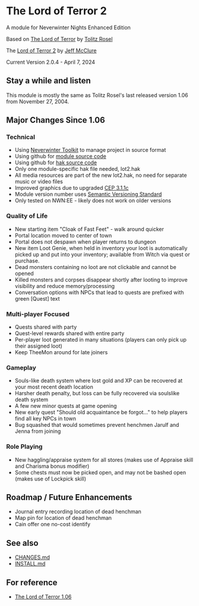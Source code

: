 # The Lord of Terror 2
A module for Neverwinter Nights Enhanced Edition

Based on [The Lord of Terror](https://neverwintervault.org/project/nwn1/module/lord-terror-diablo-campaign) by [Tolitz Rosel](mailto:tolitzrosel@gmail.com)

The [Lord of Terror 2](https://github.com/jeffmcclure/lot) by [Jeff McClure](mailto:jeffmcclure.github@gmail.com)

Current Version 2.0.4 - April 7, 2024

## Stay a while and listen
This module is mostly the same as Tolitz Rosel's last released version 1.06 from November 27, 2004.

## Major Changes Since 1.06
### Technical
* Using [Neverwinter Toolkit](https://github.com/jeffmcclure/nwt) to manage project in source format
* Using github for [module source code](https://github.com/jeffmcclure/lot)
* Using github for [hak source code](https://github.com/jeffmcclure/lothak)
* Only one module-specific hak file needed, lot2.hak
* All media resources are part of the new lot2.hak, no need for separate music or video files
* Improved graphics due to upgraded [CEP 3.1.1c](https://neverwintervault.org/project/nwnee/hakpak/combined/cep-3-community-expansion-pack)
* Module version number uses [Semantic Versioning Standard](https://semver.org)
* Only tested on NWN:EE - likely does not work on older versions

### Quality of Life
* New starting item "Cloak of Fast Feet" - walk around quicker
* Portal location moved to center of town
* Portal does not despawn when player returns to dungeon
* New item Loot Genie, when held in inventory your loot is automatically picked up and put into your inventory;  available from Witch via quest or purchase.
* Dead monsters containing no loot are not clickable and cannot be opened
* Killed monsters and corpses disappear shortly after looting to improve visibility and reduce memory/processing
* Conversation options with NPCs that lead to quests are prefixed with green [Quest] text

### Multi-player Focused
* Quests shared with party
* Quest-level rewards shared with entire party
* Per-player loot generated in many situations (players can only pick up their assigned loot)
* Keep TheeMon around for late joiners
 
### Gameplay
* Souls-like death system where lost gold and XP can be recovered at your most recent death location
* Harsher death penalty, but loss can be fully recovered via soulslike death system
* A few new minor quests at game opening
* New early quest "Should old acquaintance be forgot..." to help players find all key NPCs in town
* Bug squashed that would sometimes prevent henchmen Jarulf and Jenna from joining
 
### Role Playing
* New haggling/appraise system for all stores (makes use of Appraise skill and Charisma bonus modifier)
* Some chests must now be picked open, and may not be bashed open (makes use of Lockpick skill)

## Roadmap / Future Enhancements
* Journal entry recording location of dead henchman
* Map pin for location of dead henchman
* Cain offer one no-cost identify
 
## See also
* [CHANGES.md](https://github.com/jeffmcclure/lot/blob/master/CHANGES.md)
* [INSTALL.md](https://github.com/jeffmcclure/lot/blob/master/INSTALL.md)

## For reference
* [The Lord of Terror 1.06](https://neverwintervault.org/project/nwn1/module/lord-terror-diablo-campaign)

